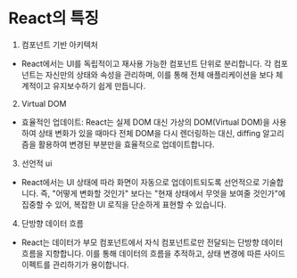 # React의 특징

1. 컴포넌트 기반 아키텍처

- React에서는 UI를 독립적이고 재사용 가능한 컴포넌트 단위로 분리합니다. 각 컴포넌트는 자신만의 상태와 속성을 관리하며, 이를 통해 전체 애플리케이션을 보다 체계적이고 유지보수하기 쉽게 만듭니다.

2. Virtual DOM

- 효율적인 업데이트:
  React는 실제 DOM 대신 가상의 DOM(Virtual DOM)을 사용하여 상태 변화가 있을 때마다 전체 DOM을 다시 렌더링하는 대신, diffing 알고리즘을 활용하여 변경된 부분만을 효율적으로 업데이트합니다.

3. 선언적 ui

- React에서는 UI 상태에 따라 화면이 자동으로 업데이트되도록 선언적으로 기술합니다. 즉, "어떻게 변화할 것인가" 보다는 "현재 상태에서 무엇을 보여줄 것인가"에 집중할 수 있어, 복잡한 UI 로직을 단순하게 표현할 수 있습니다.

4. 단방향 데이터 흐름

- React는 데이터가 부모 컴포넌트에서 자식 컴포넌트로만 전달되는 단방향 데이터 흐름을 지향합니다. 이를 통해 데이터의 흐름을 추적하고, 상태 변경에 따른 사이드 이펙트를 관리하기가 용이합니다.
